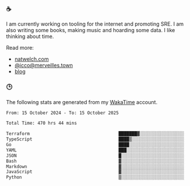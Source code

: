 ### ☕

I am currently working on tooling for the internet and promoting SRE. I am also writing some books, making music and hoarding some data. I like thinking about time.

Read more:

 - [natwelch.com](https://natwelch.com)
 - [@icco@merveilles.town](https://merveilles.town/@icco)
 - [blog](https://writing.natwelch.com)

### 🕒

The following stats are generated from my [WakaTime](https://wakatime.com/@icco) account.

<!--START_SECTION:waka-->

```txt
From: 15 October 2024 - To: 15 October 2025

Total Time: 470 hrs 44 mins

Terraform                                  ███████▓░░░░░░░░░░░░░░░░░   30.49 %
TypeScript                                 ████▒░░░░░░░░░░░░░░░░░░░░   16.85 %
Go                                         ████░░░░░░░░░░░░░░░░░░░░░   16.39 %
YAML                                       ███░░░░░░░░░░░░░░░░░░░░░░   11.94 %
JSON                                       █░░░░░░░░░░░░░░░░░░░░░░░░   03.68 %
Bash                                       ▓░░░░░░░░░░░░░░░░░░░░░░░░   02.87 %
Markdown                                   ▓░░░░░░░░░░░░░░░░░░░░░░░░   02.62 %
JavaScript                                 ▓░░░░░░░░░░░░░░░░░░░░░░░░   02.01 %
Python                                     ▒░░░░░░░░░░░░░░░░░░░░░░░░   01.67 %
```

<!--END_SECTION:waka-->
